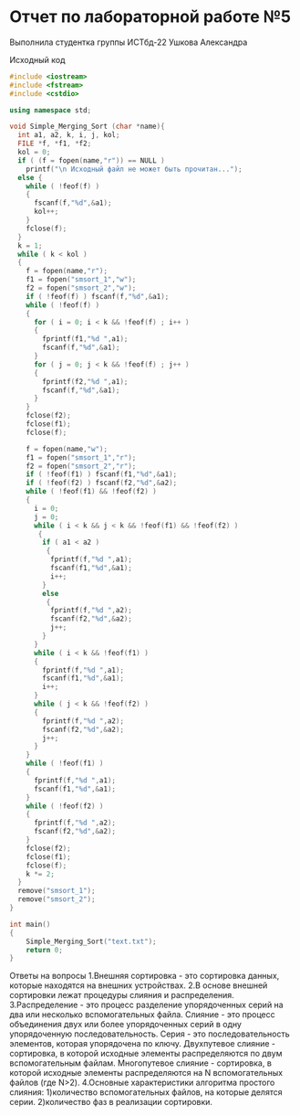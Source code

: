 # Отчет по лабораторной работе №5

Выполнила студентка группы ИСТбд-22 Ушкова Александра

Исходный код

```C++
#include <iostream>
#include <fstream>
#include <cstdio>

using namespace std;

void Simple_Merging_Sort (char *name){
  int a1, a2, k, i, j, kol;
  FILE *f, *f1, *f2;
  kol = 0;
  if ( (f = fopen(name,"r")) == NULL )
    printf("\n Исходный файл не может быть прочитан...");
  else {
    while ( !feof(f) )
    {
      fscanf(f,"%d",&a1);
      kol++;
    }
    fclose(f);
  }
  k = 1;
  while ( k < kol )
  {
    f = fopen(name,"r");
    f1 = fopen("smsort_1","w");
    f2 = fopen("smsort_2","w");
    if ( !feof(f) ) fscanf(f,"%d",&a1);
    while ( !feof(f) )
    {
      for ( i = 0; i < k && !feof(f) ; i++ )
      {
        fprintf(f1,"%d ",a1);
        fscanf(f,"%d",&a1);
      }
      for ( j = 0; j < k && !feof(f) ; j++ )
      {
        fprintf(f2,"%d ",a1);
        fscanf(f,"%d",&a1);
      }
    }
    fclose(f2);
    fclose(f1);
    fclose(f);

    f = fopen(name,"w");
    f1 = fopen("smsort_1","r");
    f2 = fopen("smsort_2","r");
    if ( !feof(f1) ) fscanf(f1,"%d",&a1);
    if ( !feof(f2) ) fscanf(f2,"%d",&a2);
    while ( !feof(f1) && !feof(f2) )
    {
      i = 0;
      j = 0;
      while ( i < k && j < k && !feof(f1) && !feof(f2) )
       {
        if ( a1 < a2 )
         {
          fprintf(f,"%d ",a1);
          fscanf(f1,"%d",&a1);
          i++;
        }
        else
         {
          fprintf(f,"%d ",a2);
          fscanf(f2,"%d",&a2);
          j++;
        }
      }
      while ( i < k && !feof(f1) )
      {
        fprintf(f,"%d ",a1);
        fscanf(f1,"%d",&a1);
        i++;
      }
      while ( j < k && !feof(f2) )
      {
        fprintf(f,"%d ",a2);
        fscanf(f2,"%d",&a2);
        j++;
      }
    }
    while ( !feof(f1) )
    {
      fprintf(f,"%d ",a1);
      fscanf(f1,"%d",&a1);
    }
    while ( !feof(f2) )
    {
      fprintf(f,"%d ",a2);
      fscanf(f2,"%d",&a2);
    }
    fclose(f2);
    fclose(f1);
    fclose(f);
    k *= 2;
  }
  remove("smsort_1");
  remove("smsort_2");
}

int main()
{
    Simple_Merging_Sort("text.txt");
    return 0;
}
```

Ответы на вопросы
1.Внешняя сортировка - это сортировка данных, которые находятся на внешних устройствах.
2.В основе внешней сортировки лежат процедуры слияния и распределения.
3.Распределение - это процесс разделение упорядоченных серий на два или несколько вспомогательных файла.
Слияние - это процесс объединения двух или более упорядоченных серий в одну упорядоченную последовательность.
Серия - это последовательность элементов, которая упорядочена по ключу.
Двухпутевое слияние - сортировка, в которой исходные элементы распределяются по двум вспомогательным файлам.
Многопутевое слияние - сортировка, в которой исходные элементы распределяются на N вспомогательных файлов (где N>2).
4.Основные характеристики алгоритма простого слияния:
 1)количество вспомогательных файлов, на которые делятся серии.
 2)количество фаз в реализации сортировки.
